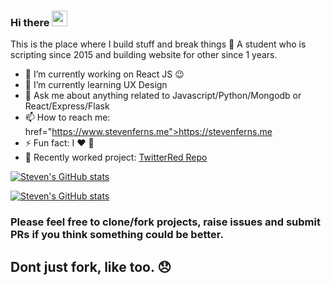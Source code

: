 ### Hi there <a href="https://www.stevenferns.me"><img src="https://media.giphy.com/media/hvRJCLFzcasrR4ia7z/giphy.gif" width="25px"/></a>
This is the place where I build stuff and break things :rofl: A student who is scripting since 2015 and building website for other since 1 years.

- 🔭 I’m currently working on React JS :wink:
- 🌱 I’m currently learning UX Design
- 💬 Ask me about anything related to Javascript/Python/Mongodb or React/Express/Flask
- 📫 How to reach me: href="https://www.stevenferns.me">https://stevenferns.me</a>
- ⚡ Fun fact: I :heart: :pizza:
- 🍖 Recently worked project: <a href="https://github.com/NevetsKuro/TwitterRed">TwitterRed Repo</a>

[![Steven's GitHub stats](https://github-readme-stats.vercel.app/api?username=NevetsKuro&count_private=true&show_icons=true&custom_title=Steven%27s%20Github%20Stats)](https://github.com/NevetsKuro/NevetsKuro.github.io)

[![Steven's GitHub stats](https://github-readme-stats.vercel.app/api/top-langs/?username=NevetsKuro&layout=compact)](https://github.com/NevetsKuro/NevetsKuro.github.io)

### Please feel free to clone/fork projects, raise issues and submit PRs if you think something could be better.
## Dont just fork, like too. 😞 
